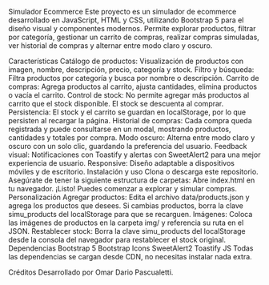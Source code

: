 Simulador Ecommerce
Este proyecto es un simulador de ecommerce desarrollado en JavaScript, HTML y CSS, utilizando Bootstrap 5 para el diseño visual y componentes modernos. Permite explorar productos, filtrar por categoría, gestionar un carrito de compras, realizar compras simuladas, ver historial de compras y alternar entre modo claro y oscuro.

Características
Catálogo de productos: Visualización de productos con imagen, nombre, descripción, precio, categoría y stock.
Filtro y búsqueda: Filtra productos por categoría y busca por nombre o descripción.
Carrito de compras: Agrega productos al carrito, ajusta cantidades, elimina productos o vacía el carrito.
Control de stock: No permite agregar más productos al carrito que el stock disponible. El stock se descuenta al comprar.
Persistencia: El stock y el carrito se guardan en localStorage, por lo que persisten al recargar la página.
Historial de compras: Cada compra queda registrada y puede consultarse en un modal, mostrando productos, cantidades y totales por compra.
Modo oscuro: Alterna entre modo claro y oscuro con un solo clic, guardando la preferencia del usuario.
Feedback visual: Notificaciones con Toastify y alertas con SweetAlert2 para una mejor experiencia de usuario.
Responsive: Diseño adaptable a dispositivos móviles y de escritorio.
Instalación y uso
Clona o descarga este repositorio.
Asegúrate de tener la siguiente estructura de carpetas:
Abre index.html en tu navegador.
¡Listo! Puedes comenzar a explorar y simular compras.
Personalización
Agregar productos: Edita el archivo data/products.json y agrega los productos que desees. Si cambias productos, borra la clave simu_products del localStorage para que se recarguen.
Imágenes: Coloca las imágenes de productos en la carpeta img/ y referencia su ruta en el JSON.
Restablecer stock: Borra la clave simu_products del localStorage desde la consola del navegador para restablecer el stock original.
Dependencias
Bootstrap 5
Bootstrap Icons
SweetAlert2
Toastify JS
Todas las dependencias se cargan desde CDN, no necesitas instalar nada extra.

Créditos
Desarrollado por Omar Dario Pascualetti.

